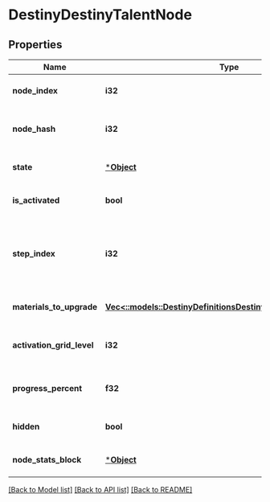 # DestinyDestinyTalentNode

## Properties
Name | Type | Description | Notes
------------ | ------------- | ------------- | -------------
**node_index** | **i32** | The index of the Talent Node being referred to (an index into DestinyTalentGridDefinition.nodes[]). CONTENT VERSION DEPENDENT. | [optional] [default to null]
**node_hash** | **i32** | The hash of the Talent Node being referred to (in DestinyTalentGridDefinition.nodes). Deceptively CONTENT VERSION DEPENDENT. We have no guarantee of the hash&#39;s immutability between content versions. | [optional] [default to null]
**state** | [***Object**](Object.md) | An DestinyTalentNodeState enum value indicating the node&#39;s state: whether it can be activated or swapped, and why not if neither can be performed. | [optional] [default to null]
**is_activated** | **bool** | If true, the node is activated: it&#39;s current step then provides its benefits. | [optional] [default to null]
**step_index** | **i32** | The currently relevant Step for the node. It is this step that has rendering data for the node and the benefits that are provided if the node is activated. (the actual rules for benefits provided are extremely complicated in theory, but with how Talent Grids are being used in Destiny 2 you don&#39;t have to worry about a lot of those old Destiny 1 rules.) This is an index into: DestinyTalentGridDefinition.nodes[nodeIndex].steps[stepIndex] | [optional] [default to null]
**materials_to_upgrade** | [**Vec<::models::DestinyDefinitionsDestinyMaterialRequirement>**](Destiny.Definitions.DestinyMaterialRequirement.md) | If the node has material requirements to be activated, this is the list of those requirements. | [optional] [default to null]
**activation_grid_level** | **i32** | The progression level required on the Talent Grid in order to be able to activate this talent node. Talent Grids have their own Progression - similar to Character Level, but in this case it is experience related to the item itself. | [optional] [default to null]
**progress_percent** | **f32** | If you want to show a progress bar or circle for how close this talent node is to being activate-able, this is the percentage to show. It follows the node&#39;s underlying rules about when the progress bar should first show up, and when it should be filled. | [optional] [default to null]
**hidden** | **bool** | Whether or not the talent node is actually visible in the game&#39;s UI. Whether you want to show it in your own UI is up to you! I&#39;m not gonna tell you who to sock it to. | [optional] [default to null]
**node_stats_block** | [***Object**](Object.md) | This property has some history. A talent grid can provide stats on both the item it&#39;s related to and the character equipping the item. This returns data about those stat bonuses. | [optional] [default to null]

[[Back to Model list]](../README.md#documentation-for-models) [[Back to API list]](../README.md#documentation-for-api-endpoints) [[Back to README]](../README.md)


